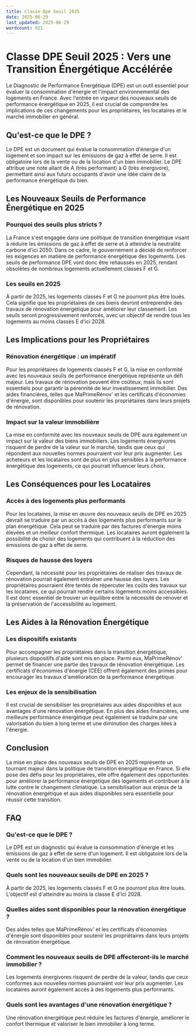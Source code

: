 ```yaml
---
title: Classe Dpe Seuil 2025
date: 2025-06-29
last_updated: 2025-06-29
wordcount: 921
---
```


# Classe DPE Seuil 2025 : Vers une Transition Énergétique Accélérée

Le Diagnostic de Performance Énergétique (DPE) est un outil essentiel pour évaluer la consommation d'énergie et l'impact environnemental des logements en France. Avec l'entrée en vigueur des nouveaux seuils de performance énergétique en 2025, il est crucial de comprendre les implications de ces changements pour les propriétaires, les locataires et le marché immobilier en général.

## Qu'est-ce que le DPE ?

Le DPE est un document qui évalue la consommation d'énergie d'un logement et son impact sur les émissions de gaz à effet de serre. Il est obligatoire lors de la vente ou de la location d'un bien immobilier. Le DPE attribue une note allant de A (très performant) à G (très énergivore), permettant ainsi aux futurs occupants d'avoir une idée claire de la performance énergétique du bien.

## Les Nouveaux Seuils de Performance Énergétique en 2025

### Pourquoi des seuils plus stricts ?

La France s'est engagée dans une politique de transition énergétique visant à réduire les émissions de gaz à effet de serre et à atteindre la neutralité carbone d'ici 2050. Dans ce cadre, le gouvernement a décidé de renforcer les exigences en matière de performance énergétique des logements. Les seuils de performance DPE vont donc être rehaussés en 2025, rendant obsolètes de nombreux logements actuellement classés F et G.

### Les seuils en 2025

À partir de 2025, les logements classés F et G ne pourront plus être loués. Cela signifie que les propriétaires de ces biens devront entreprendre des travaux de rénovation énergétique pour améliorer leur classement. Les seuils seront progressivement renforcés, avec un objectif de rendre tous les logements au moins classés E d'ici 2028.

## Les Implications pour les Propriétaires

### Rénovation énergétique : un impératif

Pour les propriétaires de logements classés F et G, la mise en conformité avec les nouveaux seuils de performance énergétique représente un défi majeur. Les travaux de rénovation peuvent être coûteux, mais ils sont essentiels pour garantir la pérennité de leur investissement immobilier. Des aides financières, telles que MaPrimeRénov' et les certificats d'économies d'énergie, sont disponibles pour soutenir les propriétaires dans leurs projets de rénovation.

### Impact sur la valeur immobilière

La mise en conformité avec les nouveaux seuils de DPE aura également un impact sur la valeur des biens immobiliers. Les logements énergivores risquent de perdre de la valeur sur le marché, tandis que ceux qui répondent aux nouvelles normes pourraient voir leur prix augmenter. Les acheteurs et les locataires sont de plus en plus sensibles à la performance énergétique des logements, ce qui pourrait influencer leurs choix.

## Les Conséquences pour les Locataires

### Accès à des logements plus performants

Pour les locataires, la mise en œuvre des nouveaux seuils de DPE en 2025 devrait se traduire par un accès à des logements plus performants sur le plan énergétique. Cela peut se traduire par des factures d'énergie moins élevées et un meilleur confort thermique. Les locataires auront également la possibilité de choisir des logements qui contribuent à la réduction des émissions de gaz à effet de serre.

### Risques de hausse des loyers

Cependant, la nécessité pour les propriétaires de réaliser des travaux de rénovation pourrait également entraîner une hausse des loyers. Les propriétaires pourraient être tentés de répercuter les coûts des travaux sur les locataires, ce qui pourrait rendre certains logements moins accessibles. Il est donc essentiel de trouver un équilibre entre la nécessité de rénover et la préservation de l'accessibilité au logement.

## Les Aides à la Rénovation Énergétique

### Les dispositifs existants

Pour accompagner les propriétaires dans la transition énergétique, plusieurs dispositifs d'aide sont mis en place. Parmi eux, MaPrimeRénov' permet de financer une partie des travaux de rénovation énergétique. Les certificats d'économies d'énergie (CEE) offrent également des primes pour encourager les travaux d'amélioration de la performance énergétique.

### Les enjeux de la sensibilisation

Il est crucial de sensibiliser les propriétaires aux aides disponibles et aux avantages d'une rénovation énergétique. En plus des aides financières, une meilleure performance énergétique peut également se traduire par une valorisation du bien à long terme et une diminution des charges liées à l'énergie.

## Conclusion

La mise en place des nouveaux seuils de DPE en 2025 représente un tournant majeur dans la politique de transition énergétique en France. Si elle pose des défis pour les propriétaires, elle offre également des opportunités pour améliorer la performance énergétique des logements et contribuer à la lutte contre le changement climatique. La sensibilisation aux enjeux de la rénovation énergétique et aux aides disponibles sera essentielle pour réussir cette transition.

## FAQ

### Qu'est-ce que le DPE ?

Le DPE est un diagnostic qui évalue la consommation d'énergie et les émissions de gaz à effet de serre d'un logement. Il est obligatoire lors de la vente ou de la location d'un bien immobilier.

### Quels sont les nouveaux seuils de DPE en 2025 ?

À partir de 2025, les logements classés F et G ne pourront plus être loués. L'objectif est d'atteindre au moins la classe E d'ici 2028.

### Quelles aides sont disponibles pour la rénovation énergétique ?

Des aides telles que MaPrimeRénov' et les certificats d'économies d'énergie sont disponibles pour soutenir les propriétaires dans leurs projets de rénovation énergétique.

### Comment les nouveaux seuils de DPE affecteront-ils le marché immobilier ?

Les logements énergivores risquent de perdre de la valeur, tandis que ceux conformes aux nouvelles normes pourraient voir leur prix augmenter. Les locataires auront également accès à des logements plus performants.

### Quels sont les avantages d'une rénovation énergétique ?

Une rénovation énergétique peut réduire les factures d'énergie, améliorer le confort thermique et valoriser le bien immobilier à long terme.